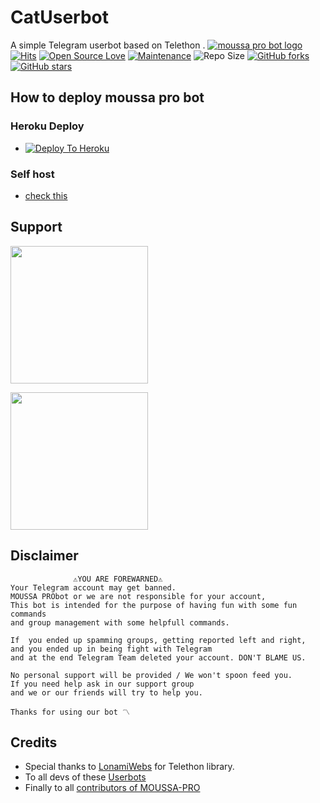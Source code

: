 # CatUserbot
A simple Telegram userbot based on Telethon .
[![moussa pro bot logo](https://telegra.ph/file/30a31c94e3b80c147bc15.jpg)](https://dashboard.heroku.com/new?button-url=https%3A%2F%2Fgithub.com%2FMOUSSA-AR%2Fmoussa-bot%2Ftree%2Fbugs&template=https%3A%2F%2Fgithub.com%2FMOUSSA-AR%2Fmoussa-bot)
[![Hits](https://hits.seeyoufarm.com/api/count/incr/badge.svg?url=https%3A%2F%2Fgithub.com%2FMOUSSA-AR%2Fmoussa-bot&count_bg=%2379C83D&title_bg=%23555555&icon=&icon_color=%23E7E7E7&title=hits&edge_flat=false)](https://github.com/MOUSSA-AR/moussa-bot)
[![Open Source Love](https://badges.frapsoft.com/os/v2/open-source.png?v=103)](https://github.com/ellerbrock/open-source-badges/)
[![Maintenance](https://img.shields.io/badge/Maintained%3F-yes-green?&style=flat-square)](https://GitHub.com/MOUSSA-AR/moussa-bot/graphs/commit-activity) 
![Repo Size](https://img.shields.io/github/repo-size/MOUSSA-AR/moussa-bot?&style=flat-square&logo=github)
[![GitHub forks](https://img.shields.io/github/forks/MOUSSA-AR/moussa-bot?&style=flat-square&logo=github)](https://github.com/MOUSSA-AR/moussa-bot/fork)
[![GitHub stars](https://img.shields.io/github/stars/MOUSSA-AR/moussa-bot?&style=flat-square&logo=github)](https://github.com/MOUSSA-AR/moussa-bot/stargazers)



## How to deploy moussa pro bot
### Heroku Deploy
  - [![Deploy To Heroku](https://www.herokucdn.com/deploy/button.svg)](https://github.com/MOUSSA-AR/pro-pack)

### Self host
  - [check this](https://moussa-bot.gitbook.io/moussa-bot/tutorial/self-host)
  
## Support
   <a href="https://t.me/moussa_pro"><img src="https://img.shields.io/badge/Channel%20Support%3F-yes-green?&style=flat-square?&logo=telegram" width=220px></a></p>
   <a href="https://t.me/moussa_pro_groop"><img src="https://img.shields.io/badge/Group%20Support%3F-yes-green?&style=flat-square?&logo=telegram" width=220px></a></p>

## Disclaimer

```
              ⚠️YOU ARE FOREWARNED⚠️
Your Telegram account may get banned.   
MOUSSA PRObot or we are not responsible for your account, 
This bot is intended for the purpose of having fun with some fun commands 
and group management with some helpfull commands.

If  you ended up spamming groups, getting reported left and right, 
and you ended up in being fight with Telegram 
and at the end Telegram Team deleted your account. DON'T BLAME US.

No personal support will be provided / We won't spoon feed you. 
If you need help ask in our support group 
and we or our friends will try to help you.

Thanks for using our bot 〽️
```

## Credits
   - Special thanks to [LonamiWebs](https://github.com/LonamiWebs/Telethon/) for Telethon library.
   - To all devs of these [Userbots](https://github.com/MOUSSA-AR/moussa-bot/tree/bugs#inspiration)
   - Finally to all [contributors of MOUSSA-PRO](https://github.com/MOUSSA-AR/moussa-bot/graphs/contributors)
